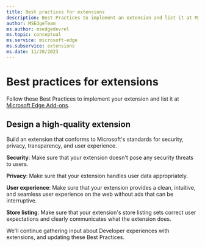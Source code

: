 ```yaml
---
title: Best practices for extensions
description: Best Practices to implement an extension and list it at Microsoft Edge Add-ons.
author: MSEdgeTeam
ms.author: msedgedevrel
ms.topic: conceptual
ms.service: microsoft-edge
ms.subservice: extensions
ms.date: 11/20/2023
---
```

# Best practices for extensions

Follow these Best Practices to implement your extension and list it at [Microsoft Edge Add-ons](https://microsoftedge.microsoft.com/addons/).


<!-- ====================================================================== -->
## Design a high-quality extension

Build an extension that conforms to Microsoft's standards for security, privacy, transparency, and user experience.

**Security**: Make sure that your extension doesn't pose any security threats to users. 

**Privacy**: Make sure that your extension handles user data appropriately. 

**User experience**: Make sure that your extension provides a clean, intuitive, and seamless user experience on the web without ads that can be interruptive.

**Store listing**: Make sure that your extension's store listing sets correct user expectations and clearly communicates what the extension does.

We'll continue gathering input about Developer experiences with extensions, and updating these Best Practices.
